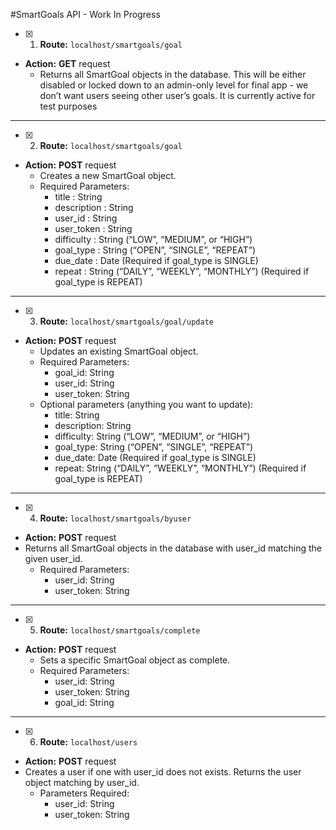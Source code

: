 #SmartGoals API - Work In Progress



- [x] 1. __Route:__ ```localhost/smartgoals/goal```
* __Action:__ __GET__ request
	+ Returns all SmartGoal objects in the database.  This will be either disabled or locked down to an admin-only level for final app - we don’t want users seeing other user’s goals.  It is currently active for test purposes


----- 


- [x] 2. __Route:__ ```localhost/smartgoals/goal```
* __Action:__ __POST__ request
	+ Creates a new SmartGoal object.
	+ Required Parameters:
		- title : String
		- description : String
		- user_id : String
		- user_token : String
		- difficulty : String (“LOW”, “MEDIUM”, or “HIGH”)
		- goal_type : String (“OPEN”, “SINGLE”, “REPEAT”)
		- due_date : Date (Required if goal_type is SINGLE)
		- repeat : String (“DAILY”, “WEEKLY”, “MONTHLY”) (Required if goal_type is REPEAT)


-----


- [x] 3. __Route:__ ```localhost/smartgoals/goal/update```
* __Action:__ __POST__ request
	+ Updates an existing SmartGoal object.
	+ Required Parameters:
		- goal_id: String
 		- user_id: String
		- user_token: String
	+ Optional parameters (anything you want to update):
		- title: String
		- description: String
		- difficulty: String (“LOW”, “MEDIUM”, or “HIGH”)
		- goal_type: String (“OPEN”, “SINGLE”, “REPEAT”)
		- due_date: Date (Required if goal_type is SINGLE)
		- repeat: String (“DAILY”, “WEEKLY”, “MONTHLY”) (Required if goal_type is REPEAT)


-----


- [x] 4. __Route:__ ```localhost/smartgoals/byuser```
* __Action:__ __POST__ request
* Returns all SmartGoal objects in the database with user_id matching the given user_id.
	+ Required Parameters:
		- user_id: String
		- user_token: String


-----


- [x] 5. __Route:__ ```localhost/smartgoals/complete```
* __Action:__ __POST__ request
	+ Sets a specific SmartGoal object as complete.
	+ Required Parameters:
		- user_id: String
		- user_token: String
		- goal_id: String


-----


- [x] 6. __Route:__ ```localhost/users```
* __Action:__ __POST__ request
* Creates a user if one with user_id does not exists. Returns the user object matching by user_id.
	+ Parameters Required:
		- user_id: String
		- user_token: String

